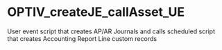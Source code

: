 # OPTIV_createJE_callAsset_UE
User event script that creates AP/AR Journals and calls scheduled script that creates Accounting Report Line custom records

